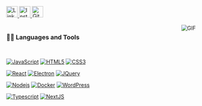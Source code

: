 <a href="https://www.linkedin.com/in/dylan-magall%C3%B3n-565bb5326/" target="_blank">
  <img alt="LinkedIn" width="30px" src="https://cdn.jsdelivr.net/gh/devicons/devicon/icons/linkedin/linkedin-original.svg" />
</a>
<a href="https://www.instagram.com/dylanthx" target="_blank">
  <img alt="Instagram" width="30px" src="https://upload.wikimedia.org/wikipedia/commons/a/a5/Instagram_icon.png"/>
</a>
<a href="https://github.com/dylanthx" target="_blank">
  <img alt="GitHub" width="30px" src="https://cdn.jsdelivr.net/gh/devicons/devicon/icons/github/github-original.svg" />
</a>



<br />
<br />

<img align="right" alt="GIF" src="https://media.giphy.com/media/836HiJc7pgzy8iNXCn/giphy.gif" />

### 👨‍💻 Languages and Tools

<br />

[![JavaScript](https://img.shields.io/badge/-JavaScript-black?style=flat&logo=javascript&link=)]()
[![HTML5](https://img.shields.io/badge/-HTML5-E34F26?style=flat&logo=html5&logoColor=white&link=)]()
[![CSS3](https://img.shields.io/badge/-CSS3-1572B6?style=flat&logo=css3&link=)]()

[![React](https://img.shields.io/badge/-React-black?style=flat&logo=react&link=)]()
[![Electron](https://img.shields.io/badge/-Electron-gray?style=flat&logo=electron&link=)]()
[![JQuery](https://img.shields.io/badge/-JQuery-blue?style=flat&logo=jquery&link=)]()

[![Nodejs](https://img.shields.io/badge/-Nodejs-green?style=flat&logo=Node.js&link=)]()
[![Docker](https://img.shields.io/badge/-Docker-black?style=flat&logo=docker&link=)]()
[![WordPress](https://img.shields.io/badge/-WordPress-blue?style=flat&logo=wordpress&link=)]()


[![Typescript](https://img.shields.io/badge/-TypeScript-white?style=flat&logo=typescript&link=)]()
[![NextJS](https://img.shields.io/badge/-NextJS-black?style=flat&logo=nextjs&link=)]()
